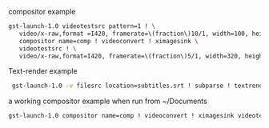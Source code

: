 compositor example
```sh
gst-launch-1.0 videotestsrc pattern=1 ! \
   video/x-raw,format =I420, framerate=\(fraction\)10/1, width=100, height=100 ! \
   compositor name=comp ! videoconvert ! ximagesink \
   videotestsrc ! \
   video/x-raw,format=I420, framerate=\(fraction\)5/1, width=320, height=240 ! comp.
```

Text-render example
```sh
 gst-launch-1.0 -v filesrc location=subtitles.srt ! subparse ! textrender ! videoconvert ! autovideosink
```

a working compositor example when run from ~/Documents
```sh
gst-launch-1.0 compositor name=comp ! videoconvert ! ximagesink videotestsrc ! video/x-raw, width=1920, height=1080, framerate=\(fraction\)60/1 ! comp. filesrc location=subtitles.srt ! subparse ! textrender ! video/x-raw, width=1920, height=1080, framerate=\(fraction\)60/1 ! comp.
```
